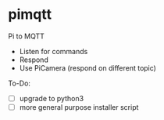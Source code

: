 # pimqtt
Pi to MQTT


- Listen for commands
- Respond
- Use PiCamera (respond on different topic)

To-Do:
- [ ] upgrade to python3
- [ ] more general purpose installer script

